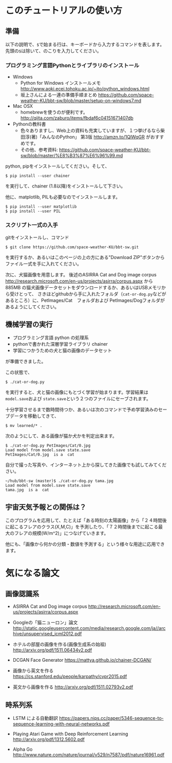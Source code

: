 
# このチュートリアルの使い方


## 準備

以下の説明で、`$`で始まる行は、キーボードから入力するコマンドを表します。
先頭の`$`は除いて、のこりを入力してください。


### プログラミング言語Pythonとライブラリのインストール

- Windows
    - Python for Windows インストールメモ http://www.aoki.ecei.tohoku.ac.jp/~ito/python_windows.html
    - 坂上さんによる一連の準備手順まとめ https://github.com/space-weather-KU/bbt-sw/blob/master/setup-on-windows7.md
- Mac OSX
    - homebrewを使うのが便利です。 http://qiita.com/zaburo/items/fbdaf6c04151671407db
- Pythonの教科書
    - 色々ありますし、Web上の資料も充実していますが、１つ挙げるなら柴田淳(著)「みんなのPython」 第3版 http://amzn.to/1QlWqGR がおすすめです。
    - その他、参考資料: https://github.com/space-weather-KU/bbt-sw/blob/master/%E8%B3%87%E6%96%99.md

python, pipをインストールしてください。そして、

```
$ pip install --user chainer
```

を実行して、chainer (1.8以降)をインストールして下さい。

他に、matplotlib, PILも必要なのでインストールします。
```
$ pip install --user matplotlib
$ pip install --user PIL
```



### スクリプト一式の入手
gitをインストールし、コマンド

```
$ git clone https://github.com/space-weather-KU/bbt-sw.git
```

を実行するか、あるいはこのページの上の方にある"Download ZIP"ボタンからファイル一式を手に入れてください。

次に、犬猫画像を用意します。
後述のASIRRA Cat and Dog image corpus
http://research.microsoft.com/en-us/projects/asirra/corpus.aspx
から 885MB の猫犬画像データセットをダウンロードするか、あるいはUSBメモリから受けとって、
さきほどgithubから手に入れたフォルダ（`cat-or-dog.py`などがあるところ）に、PetImages/Cat　フォルダおよび
 PetImages/Dogフォルダがあるようにしてください。





## 機械学習の実行

- プログラミング言語 python の処理系
- pythonで書かれた深層学習ライブラリ chainer
- 学習につかうための犬と猫の画像のデータセット

が準備できました。

この状態で、
```
$ ./cat-or-dog.py
```
を実行すると、犬と猫の画像にもとづく学習が始まります。学習結果は`model.save`および `state.save`という２つのファイルにセーブされます。

十分学習させるまで数時間待つか、あるいは次のコマンドで予め学習済みのセーブデータを移動してきて、
```
$ mv learned/* .
```

次のようにして、ある画像が猫か犬かを判定出来ます。
```
$ ./cat-or-dog.py PetImages/Cat/0.jpg
Load model from model.save state.save
PetImages/Cat/0.jpg  is a  cat
```

自分で撮った写真や、インターネット上から探してきた画像でも試してみてください。

```
~/hub/bbt-sw (master)$ ./cat-or-dog.py tama.jpg
Load model from model.save state.save
tama.jpg  is a  cat
```

## 宇宙天気予報との関係は？

このプログラムを応用して、たとえば「ある時刻の太陽画像」から「２４時間後に起こるフレアのクラス(X,M,C)」を予測したり、「７２時間後までに起こる最大のフレアの規模(W/m^2)」につなげていきます。

他にも、「画像から何かの分類・数値を予測する」という様々な用途に応用できます。


# 気になる論文


## 画像認識系

- ASIRRA Cat and Dog image corpus
http://research.microsoft.com/en-us/projects/asirra/corpus.aspx

- Googleの「猫ニューロン」論文
http://static.googleusercontent.com/media/research.google.com/ja//archive/unsupervised_icml2012.pdf

- ホテルの部屋の画像を作る(画像生成系の始祖)
http://arxiv.org/pdf/1511.06434v2.pdf

- DCGAN Face Generator
https://mattya.github.io/chainer-DCGAN/

- 画像から英文を作る
https://cs.stanford.edu/people/karpathy/cvpr2015.pdf

- 英文から画像を作る
http://arxiv.org/pdf/1511.02793v2.pdf

## 時系列系

- LSTM による自動翻訳
https://papers.nips.cc/paper/5346-sequence-to-sequence-learning-with-neural-networks.pdf

- Playing Atari Game with Deep Reinforcement Learning
http://arxiv.org/pdf/1312.5602.pdf

- Alpha Go
http://www.nature.com/nature/journal/v529/n7587/pdf/nature16961.pdf
